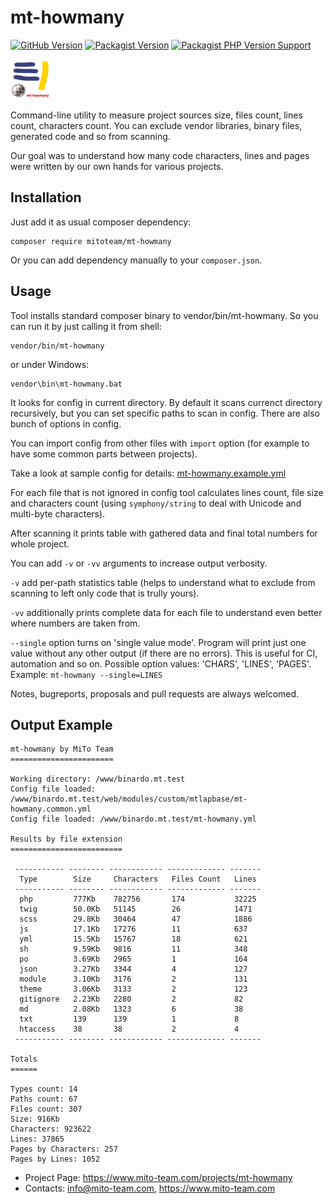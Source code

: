 # mt-howmany

[![GitHub Version](https://img.shields.io/github/v/release/mitoteam/mt-howmany?style=flat-square&logo=github)](https://github.com/mitoteam/mt-howmany)
[![Packagist Version](https://img.shields.io/packagist/v/mitoteam/mt-howmany?include_prereleases&style=flat-square&logo=packagist)](https://packagist.org/packages/mitoteam/mt-howmany)
[![Packagist PHP Version Support](https://img.shields.io/packagist/php-v/mitoteam/mt-howmany?style=flat-square&logo=php)](https://github.com/mitoteam/mt-howmany)

<img src="https://github.com/mitoteam/mt-howmany/blob/main/graphics/logo.png" height="64" />

Command-line utility to measure project sources size, files count, lines count, characters count. You can exclude vendor libraries, binary files, generated code and so from scanning.

Our goal was to understand how many code characters, lines and pages were written by our own hands for various projects.

## Installation

Just add it as usual composer dependency:

```
composer require mitoteam/mt-howmany
```

Or you can add dependency manually to your `composer.json`.

## Usage

Tool installs standard composer binary to vendor/bin/mt-howmany. So you can run it by just calling it from shell:

```
vendor/bin/mt-howmany
```

or under Windows:
```
vendor\bin\mt-howmany.bat
```

It looks for config in current directory. By default it scans currenct directory recursively, but you can set specific paths to scan in config. There are also bunch of options in config.

You can import config from other files with `import` option (for example to have some common parts between projects).

Take a look at sample config for details: [mt-howmany.example.yml](mt-howmany.example.yml)

For each file that is not ignored in config tool calculates lines count, file size and characters count (using `symphony/string` to deal with Unicode and multi-byte characters).

After scanning it prints table with gathered data and final total numbers for whole project. 

You can add `-v` or `-vv` arguments to increase output verbosity.

`-v` add per-path statistics table (helps to understand what to exclude from scanning to left only code that is trully yours).

`-vv` additionally prints complete data for each file to understand even better where numbers are taken from. 

`--single` option turns on 'single value mode'. Program will print just one value without any other output (if there are no errors). This is useful for CI, automation and so on. Possible option values: 'CHARS', 'LINES', 'PAGES'. Example: `mt-howmany --single=LINES`

Notes, bugreports, proposals and pull requests are always welcomed.

## Output Example

```
mt-howmany by MiTo Team
=======================

Working directory: /www/binardo.mt.test
Config file loaded: /www/binardo.mt.test/web/modules/custom/mtlapbase/mt-howmany.common.yml
Config file loaded: /www/binardo.mt.test/mt-howmany.yml

Results by file extension
=========================

 ----------- -------- ------------ ------------- -------
  Type        Size     Characters   Files Count   Lines
 ----------- -------- ------------ ------------- -------
  php         777Kb    782756       174           32225
  twig        50.0Kb   51145        26            1471
  scss        29.8Kb   30464        47            1886
  js          17.1Kb   17276        11            637
  yml         15.5Kb   15767        18            621
  sh          9.59Kb   9816         11            348
  po          3.69Kb   2965         1             164
  json        3.27Kb   3344         4             127
  module      3.10Kb   3176         2             131
  theme       3.06Kb   3133         2             123
  gitignore   2.23Kb   2280         2             82
  md          2.08Kb   1323         6             38
  txt         139      139          1             8
  htaccess    38       38           2             4
 ----------- -------- ------------ ------------- -------

Totals
======

Types count: 14
Paths count: 67
Files count: 307
Size: 916Kb
Characters: 923622
Lines: 37865
Pages by Characters: 257
Pages by Lines: 1052
```

* Project Page: https://www.mito-team.com/projects/mt-howmany
* Contacts: info@mito-team.com, https://www.mito-team.com
